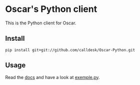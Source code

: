 Oscar's Python client
==================

This is the Python client for Oscar.

Install
-------

	pip install git+git://github.com/calldesk/Oscar-Python.git

Usage
-----

Read the [docs](http://oscar.calldesk.fr/documentation.html) and have a look at [exemple.py](https://github.com/calldesk/Oscar-Python/blob/master/example.py).
